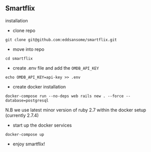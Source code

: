## Smartflix

installation

- clone repo

`git clone git@github.com:eddsansome/smartflix.git`

- move into repo

`cd smartflix` 

- create .env file and add the `OMDB_API_KEY`

`echo OMDB_API_KEY=api-key >> .env`

- create docker installation

`docker-compose run --no-deps web rails new . --force --database=postgresql`

N.B we use latest minor version of ruby 2.7 within the docker setup (currently 2.7.4)

- start up the docker services

`docker-compose up`

- enjoy smartflix!

